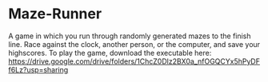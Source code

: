 # Maze-Runner
A game in which you run through randomly generated mazes to the finish line. Race against the clock, another person, or the computer, and save your highscores.
To play the game, download the executable here: https://drive.google.com/drive/folders/1ChcZ0Dlz2BX0a_nfOGQCYx5hPyDFf6Lz?usp=sharing

